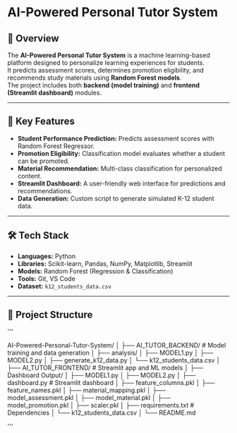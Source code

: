 # AI-Powered Personal Tutor System

## 📌 Overview
The **AI-Powered Personal Tutor System** is a machine learning-based platform designed to personalize learning experiences for students.  
It predicts assessment scores, determines promotion eligibility, and recommends study materials using **Random Forest models**.  
The project includes both **backend (model training)** and **frontend (Streamlit dashboard)** modules.

---

## 🎯 Key Features
- **Student Performance Prediction:** Predicts assessment scores with Random Forest Regressor.
- **Promotion Eligibility:** Classification model evaluates whether a student can be promoted.
- **Material Recommendation:** Multi-class classification for personalized content.
- **Streamlit Dashboard:** A user-friendly web interface for predictions and recommendations.
- **Data Generation:** Custom script to generate simulated K-12 student data.

---

## 🛠 Tech Stack
- **Languages:** Python
- **Libraries:** Scikit-learn, Pandas, NumPy, Matplotlib, Streamlit
- **Models:** Random Forest (Regression & Classification)
- **Tools:** Git, VS Code
- **Dataset:** `k12_students_data.csv`

---

## 📂 Project Structure
'''

AI-Powered-Personal-Tutor-System/
│
├── AI_TUTOR_BACKEND/ # Model training and data generation
│ ├── analysis/
│ ├── MODEL1.py
│ ├── MODEL2.py
│ ├── generate_k12_data.py
│ └── k12_students_data.csv
│
├── AI_TUTOR_FRONTEND/ # Streamlit app and ML models
│ ├── Dashboard Output/
│ ├── MODEL1.py
│ ├── MODEL2.py
│ ├── dashboard.py # Streamlit dashboard
│ ├── feature_columns.pkl
│ ├── feature_names.pkl
│ ├── material_mapping.pkl
│ ├── model_assessment.pkl
│ ├── model_material.pkl
│ ├── model_promotion.pkl
│ ├── scaler.pkl
│ ├── requirements.txt # Dependencies
│ └── k12_students_data.csv
│
└── README.md

'''
